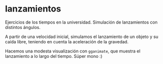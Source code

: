 # lanzamientos
Ejercicios de los tiempos en la universidad. Simulación de lanzamientos con distintos ángulos.

A partir de una velocidad inicial, simulamos el lanzamiento de un objeto y su caída libre, teniendo en cuenta la aceleración de la gravedad. 

Hacemos una modesta visualización con `gganimate`, que muestra el lanzamiento a lo largo del tiempo. Súper mono :)
